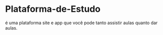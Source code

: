 # Plataforma-de-Estudo
 é uma plataforma site e app que você pode tanto assistir aulas quanto dar aulas.
